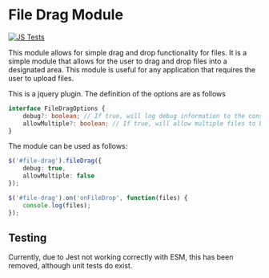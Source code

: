 # File Drag Module

[![JS Tests](https://github.com/droberts-ctrlo/filedrag/actions/workflows/tests.yml/badge.svg)](https://github.com/droberts-ctrlo/filedrag/actions/workflows/tests.yml)

This module allows for simple drag and drop functionality for files. It is a simple module that allows for the user to drag and drop files into a designated area. This module is useful for any application that requires the user to upload files.

This is a jquery plugin. The definition of the options are as follows

```typescript
interface FileDragOptions {
    debug?: boolean; // If true, will log debug information to the console - default is false
    allowMultiple?: boolean; // If true, will allow multiple files to be uploaded - default is true
}
```

The module can be used as follows:

```typescript
$('#file-drag').fileDrag({
    debug: true,
    allowMultiple: false
});

$('#file-drag').on('onFileDrop', function(files) {
    console.log(files);
});
```

## Testing

Currently, due to Jest not working correctly with ESM, this has been removed, although unit tests do exist.
